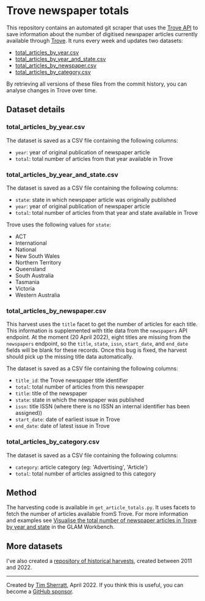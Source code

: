 # Trove newspaper totals

This repository contains an automated git scraper that uses the [Trove API](https://troveconsole.herokuapp.com/) to save information about the number of digitised newspaper articles currently available through [Trove](https://trove.nla.gov.au/). It runs every week and updates two datasets:

* [total_articles_by_year.csv](data/total_articles_by_year.csv)
* [total_articles_by_year_and_state.csv](data/total_articles_by_year_and_state.csv)
* [total_articles_by_newspaper.csv](data/total_articles_by_newspaper.csv)
* [total_articles_by_category.csv](data/total_articles_by_category.csv)

By retrieving all versions of these files from the commit history, you can analyse changes in Trove over time.

## Dataset details

### total_articles_by_year.csv

The dataset is saved as a CSV file containing the following columns:

* `year`: year of original publication of newspaper article
* `total`: total number of articles from that year available in Trove

### total_articles_by_year_and_state.csv

The dataset is saved as a CSV file containing the following columns:

* `state`: state in which newspaper article was originally published
* `year`: year of original publication of newspaper article
* `total`: total number of articles from that year and state available in Trove

Trove uses the following values for `state`:

* ACT
* International
* National
* New South Wales
* Northern Territory
* Queensland
* South Australia
* Tasmania
* Victoria
* Western Australia

### total_articles_by_newspaper.csv

This harvest uses the `title` facet to get the number of articles for each title. This information is supplemented with title data from the `newspapers` API endpoint. At the moment (20 April 2022), eight titles are missing from the `newspapers` endpoint, so the `title`, `state`, `issn`, `start_date`, and `end_date` fields will be blank for these records. Once this bug is fixed, the harvest should pick up the missing title data automatically.

The dataset is saved as a CSV file containing the following columns:

* `title_id`: the Trove newspaper title identifier
* `total`: total number of articles from this newspaper
* `title`: title of the newspaper
* `state`: state in which the newspaper was published
* `issn`: title ISSN (where there is no ISSN an internal identifier has been assigned))
* `start_date`: date of earliest issue in Trove
* `end_date`: date of latest issue in Trove

### total_articles_by_category.csv

The dataset is saved as a CSV file containing the following columns:

* `category`: article category (eg: 'Advertising', 'Article')
* `total`: total number of articles assigned to this category

## Method

The harvesting code is available in `get_article_totals.py`. It uses facets to fetch the number of articles available fromS Trove. For more information and examples see [Visualise the total number of newspaper articles in Trove by year and state](https://glam-workbench.net/trove-newspapers/#visualise-the-total-number-of-newspaper-articles-in-trove-by-year-and-state) in the GLAM Workbench.

## More datasets

I've also created a [repository of historical harvests](https://github.com/wragge/trove-newspaper-totals-historical), created between 2011 and 2022.

---

Created by [Tim Sherratt](https://timsherratt.org), April 2022. If you think this is useful, you can become a [GitHub sponsor](https://github.com/sponsors/wragge).

